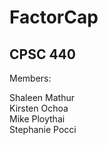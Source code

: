 # FactorCap

## CPSC 440

   Members:         
    
   Shaleen Mathur  
    Kirsten Ochoa    
    Mike Ploythai  
   Stephanie Pocci 
  
